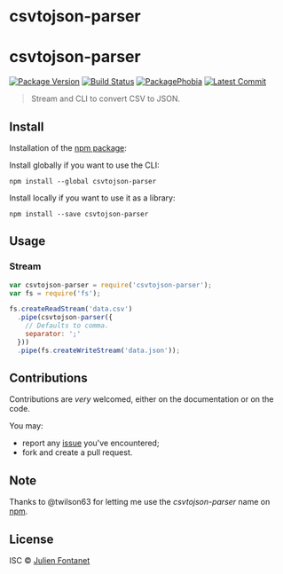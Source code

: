 # csvtojson-parser
# csvtojson-parser

[![Package Version](https://badgen.net/npm/v/csvtojson-parser)](https://npmjs.org/package/csvtojson-parser) [![Build Status](https://travis-ci.org/julien-f/csvtojson-parser.png?branch=master)](https://travis-ci.org/julien-f/csvtojson-parser) [![PackagePhobia](https://badgen.net/packagephobia/install/csvtojson-parser)](https://packagephobia.now.sh/result?p=csvtojson-parser) [![Latest Commit](https://badgen.net/github/last-commit/julien-f/csvtojson-parser)](https://github.com/julien-f/csvtojson-parser/commits/master)


> Stream and CLI to convert CSV to JSON.

## Install

Installation of the [npm package](https://npmjs.org/package/csvtojson-parser):

Install globally if you want to use the CLI:

```
npm install --global csvtojson-parser
```

Install locally if you want to use it as a library:

```
npm install --save csvtojson-parser
```

## Usage



### Stream

```javascript
var csvtojson-parser = require('csvtojson-parser');
var fs = require('fs');

fs.createReadStream('data.csv')
  .pipe(csvtojson-parser({
    // Defaults to comma.
    separator: ';'
  }))
  .pipe(fs.createWriteStream('data.json'));
```

## Contributions

Contributions are *very* welcomed, either on the documentation or on
the code.

You may:

- report any [issue](https://github.com/julien-f/csvtojson-parser/issues)
  you've encountered;
- fork and create a pull request.

## Note

Thanks to @twilson63 for letting me use the *csvtojson-parser* name on [npm](https://www.npmjs.org/).

## License

ISC © [Julien Fontanet](http://julien.isonoe.net)
